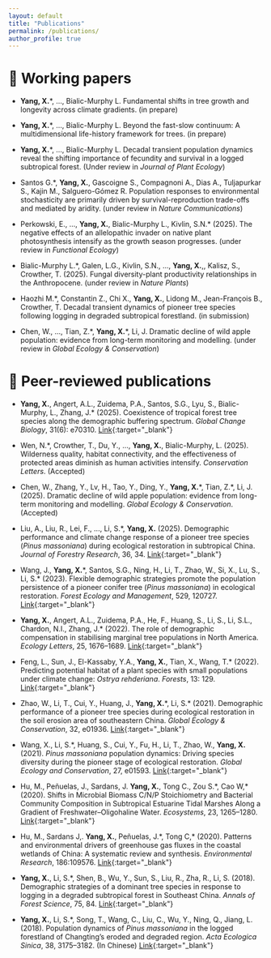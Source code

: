 ```yaml
---
layout: default
title: "Publications"
permalink: /publications/
author_profile: true
---
```


# 📝 Working papers
- **Yang, X.**\*, ..., Bialic-Murphy L. Fundamental shifts in tree growth and longevity across climate gradients. (in prepare)

- **Yang, X.**\*, ..., Bialic-Murphy L. Beyond the fast-slow continuum: A multidimensional life-history framework for trees. (in prepare)
 
-	**Yang, X.**\*, ..., Bialic-Murphy L. Decadal transient population dynamics reveal the shifting importance of fecundity and survival in a logged subtropical forest. (Under review in _Journal of Plant Ecology_)

-	Santos G.\*, **Yang, X.**, Gascoigne S., Compagnoni A., Dias A., Tuljapurkar S., Kajin M., Salguero-Gómez R. Population responses to environmental stochasticity are primarily driven by survival-reproduction trade-offs and mediated by aridity. (under review in _Nature Communications_)

- Perkowski, E., ..., **Yang, X.**, Bialic-Murphy L., Kivlin, S.N.\* (2025). The negative effects of an allelopathic invader on native plant photosynthesis intensify as the growth season progresses. (under review in _Functional Ecology_)

-	Bialic-Murphy L.\*, Galen, L.G., Kivlin, S.N., ..., **Yang, X.**,, Kalisz, S., Crowther, T. (2025). Fungal diversity-plant productivity relationships in the Anthropocene. (under review in _Nature Plants_)

-	Haozhi M.\*, Constantin Z., Chi X., **Yang, X.**, Lidong M., Jean-François B., Crowther, T. Decadal transient dynamics of pioneer tree species following logging in degraded subtropical forestland. (in submission)

- Chen, W., ..., Tian, Z.\*, **Yang, X.**\*, Li, J. Dramatic decline of wild apple population: evidence from long-term monitoring and modelling. (under review in _Global Ecology & Conservation_)


# 📝 Peer-reviewed publications 
- **Yang, X.**, Angert, A.L., Zuidema, P.A., Santos, S.G., Lyu, S., Bialic-Murphy, L., Zhang, J.\* (2025). Coexistence of tropical forest tree species along the demographic buffering spectrum. _Global Change Biology_, 31(6): e70310. [Link](https://onlinelibrary.wiley.com/doi/10.1111/gcb.70310){:target="_blank"}

- Wen, N.\*, Crowther, T., Du, Y., ..., **Yang, X.**, Bialic-Murphy, L. (2025). Wilderness quality, habitat connectivity, and the effectiveness of protected areas diminish as human activities intensify. _Conservation Letters_. (Accepted)

- Chen, W., Zhang, Y., Lv, H., Tao, Y., Ding, Y., **Yang, X.**\*, Tian, Z.\*, Li, J. (2025). Dramatic decline of wild apple population: evidence from long-term monitoring and modelling.  _Global Ecology & Conservation_. (Accepted)

- Liu, A., Liu, R., Lei, F., ..., Li, S.\*, **Yang, X.** (2025). Demographic performance and climate change response of a pioneer tree species (*Pinus massoniana*) during ecological restoration in subtropical China. _Journal of Forestry Research_, 36, 34. [Link](https://link.springer.com/article/10.1007/s11676-025-01831-0){:target="_blank"}  

- Wang, J., **Yang, X.**\*, Santos, S.G., Ning, H., Li, T., Zhao, W., Si, X., Lu, S., Li, S.\* (2023). Flexible demographic strategies promote the population persistence of a pioneer conifer tree (*Pinus massoniana*) in ecological restoration. _Forest Ecology and Management_, 529, 120727. [Link](https://www.sciencedirect.com/science/article/abs/pii/S0378112722007216){:target="_blank"}  

- **Yang, X.**, Angert, A.L., Zuidema, P.A., He, F., Huang, S., Li, S., Li, S.L., Chardon, N.I., Zhang, J.\* (2022). The role of demographic compensation in stabilising marginal tree populations in North America. _Ecology Letters_, 25, 1676–1689. [Link](https://onlinelibrary.wiley.com/doi/full/10.1111/ele.14028){:target="_blank"} 

- Feng, L., Sun, J., El-Kassaby, Y.A., **Yang, X.**, Tian, X., Wang, T.\* (2022). Predicting potential habitat of a plant species with small populations under climate change: *Ostrya rehderiana*. _Forests_, 13: 129. [Link](https://www.mdpi.com/1999-4907/13/1/129){:target="_blank"} 

- Zhao, W., Li, T., Cui, Y., Huang, J., **Yang, X.**\*, Li, S.\* (2021). Demographic performance of a pioneer tree species during ecological restoration in the soil erosion area of southeastern China. _Global Ecology & Conservation_, 32, e01936. [Link](https://www.sciencedirect.com/science/article/pii/S2351989421004868){:target="_blank"} 

- Wang, X., Li, S.\*, Huang, S., Cui, Y., Fu, H., Li, T., Zhao, W., **Yang, X.** (2021). *Pinus massoniana* population dynamics: Driving species diversity during the pioneer stage of ecological restoration. _Global Ecology and Conservation_, 27, e01593. [Link](https://www.sciencedirect.com/science/article/pii/S2351989421001438){:target="_blank"} 

- Hu, M., Peñuelas, J., Sardans, J. **Yang, X.**, Tong C., Zou S.\*, Cao W,\* (2020). Shifts in Microbial Biomass C/N/P Stoichiometry and Bacterial Community Composition in Subtropical Estuarine Tidal Marshes Along a Gradient of Freshwater–Oligohaline Water. _Ecosystems_, 23, 1265–1280. [Link](https://link.springer.com/article/10.1007/s10021-019-00468-5){:target="_blank"} 

- Hu, M., Sardans J,. **Yang, X.**, Peñuelas, J.\*, Tong C,\* (2020). Patterns and environmental drivers of greenhouse gas fluxes in the coastal wetlands of China: A systematic review and synthesis. _Environmental Research_, 186:109576. [Link](https://www.sciencedirect.com/science/article/abs/pii/S0013935120304692){:target="_blank"} 

- **Yang, X.**, Li, S.\*, Shen, B., Wu, Y., Sun, S., Liu, R., Zha, R., Li, S. (2018). Demographic strategies of a dominant tree species in response to logging in a degraded subtropical forest in Southeast China. _Annals of Forest Science_, 75, 84. [Link](https://link.springer.com/article/10.1007/s13595-018-0764-0){:target="_blank"} 

- **Yang, X.**, Li, S.\*, Song, T., Wang, C., Liu, C., Wu, Y., Ning, Q., Jiang, L. (2018). Population dynamics of *Pinus massoniana* in the logged forestland of Changting’s eroded and degraded region. _Acta Ecologica Sinica_, 38, 3175–3182. (In Chinese) [Link](https://www.ecologica.cn/stxb/article/abstract/stxb201706261148){:target="_blank"} 

